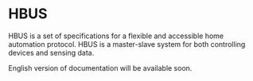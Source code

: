 HBUS
==================================

HBUS is a set of specifications for a flexible and accessible home automation protocol. HBUS is a master-slave system for both controlling devices and sensing data.

English version of documentation will be available soon.
